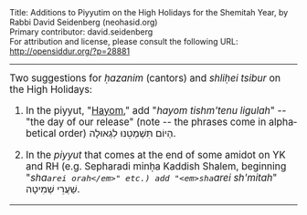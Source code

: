 <html>
<head></head>
<body>
Title: Additions to Piyyutim on the High Holidays for the Shemitah Year, by Rabbi David Seidenberg (neohasid.org)<br />
Primary contributor: david.seidenberg<br />
For attribution and license, please consult the following URL: <a href="http://opensiddur.org/?p=28881">http://opensiddur.org/?p=28881</a>
<p />
<hr />

<div class="english" lang="en" style="font-size: 1.2em;">
Two suggestions for <em>ḥazanim</em> (cantors) and <em>shliḥei tsibur</em> on the High Holidays:

1) In the piyyut, "<a href="https://opensiddur.org/prayers/lunisolar/days-of-judgement/rosh-hashanah/hayom-a-piyyut-for-the-end-of-musaf-on-rosh-hashanah-and-yom-kippur/">Hayom</a>," add "<em>hayom tishm'tenu ligulah</em>" -- "the day of our release" (note -- the phrases come in alphabetical order) <span class="hebrew" lang="he">הַיוֹם תִּשְׁמְטֵנוּ לִגְאוּלָה</span>.

2) In the <em>piyyut</em> that comes at the end of some amidot on YK and RH (e.g. Sepharadi minḥa Kaddish Shalem, beginning "<em>sha`arei orah</em>" etc.) add "<em>sha`arei sh'mitah</em>" <span class="hebrew" lang="he">שַׁעֲרֵי שְׁמִיטָה</span>.
</div>

<hr />

&nbsp;
</body>
</html>
